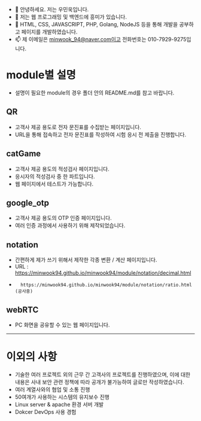 - 👋 안녕하세요. 저는 우민욱입니다.
- 👀 저는 웹 프로그래밍 및 백엔드에 흥미가 있습니다.
- 🌱 HTML, CSS, JAVASCRIPT, PHP, Golang, NodeJS 등을 통해 개발을 공부하고 페이지를 개발하였습니다.
- 📫 제 이메일은 minwook_94@naver.com이고 전화번호는 010-7929-9275입니다.

# module별 설명
- 설명이 필요한 module의 경우 폴더 안의 README.md를 참고 바랍니다.

## QR
- 고객사 제공 용도로 전자 문진표를 수집받는 페이지입니다.
- URL을 통해 접속하고 전자 문진표를 작성하여 시험 응시 전 제출을 진행합니다.

## catGame
- 고객사 제공 용도의 적성검사 페이지입니다.
- 응시자의 적성검사 중 한 파트입니다.
- 웹 페이지에서 테스트가 가능합니다.

## google_otp
- 고객사 제공 용도의 OTP 인증 페이지입니다.
- 여러 인증 과정에서 사용하기 위해 제작되었습니다.

## notation
- 간편하게 제가 쓰기 위해서 제작한 각종 변환 / 계산 페이지입니다.
- URL : https://minwook94.github.io/minwook94/module/notation/decimal.html
-       https://minwook94.github.io/minwook94/module/notation/ratio.html (공사중)

## webRTC
- PC 화면을 공유할 수 있는 웹 페이지입니다.


----------------------------------------

# 이외의 사항
- 기술한 여러 프로젝트 외의 근무 간 고객사의 프로젝트를 진행하였으며, 이에 대한 내용은 사내 보안 관련 정책에 따라 공개가 불가능하여 글로만 작성하였습니다.
- 여러 계열사와의 협업 및 소통 진행
- 50여개가 사용하는 시스템의 유지보수 진행
- Linux server & apache 환경 서버 개발
- Dokcer DevOps 사용 경험
